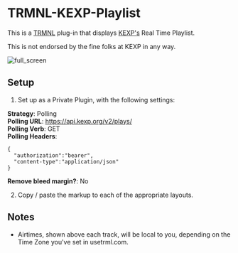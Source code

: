 # TRMNL-KEXP-Playlist

This is a [TRMNL](https://usetrmnl.com/) plug-in that displays [KEXP's](https://kexp.org) Real Time Playlist.

This is not endorsed by the fine folks at KEXP in any way. 

![full_screen](https://github.com/user-attachments/assets/9959d8a8-4451-4361-bac1-bef1f6110bc5)

## Setup

1. Set up as a Private Plugin, with the following settings:

**Strategy**: Polling\
**Polling URL**: https://api.kexp.org/v2/plays/ \
**Polling Verb**: GET\
**Polling Headers**:
```
{
  "authorization":"bearer",
  "content-type":"application/json"
}
```
**Remove bleed margin?**: No

2. Copy / paste the markup to each of the appropriate layouts.

## Notes
- Airtimes, shown above each track, will be local to you, depending on the Time Zone you've set in usetrml.com.